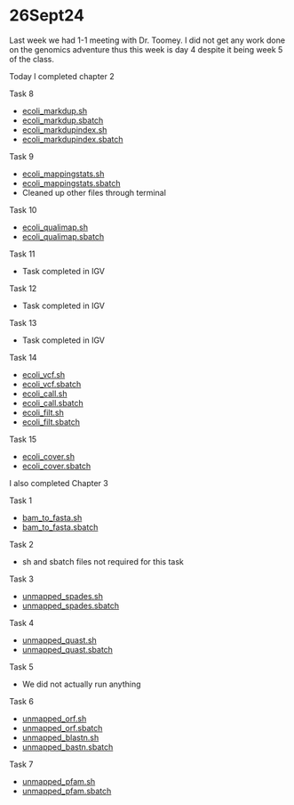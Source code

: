 # 26Sept24

Last week we had 1-1 meeting with Dr. Toomey. I did not get any work done on the genomics adventure thus this week is day 4 despite it being week 5 of the class. 

Today I completed chapter 2

 Task 8
 * [ecoli_markdup.sh](https://github.com/jrb7027/Genome_Seminar_jrb/blob/main/Scripts/ecoli_markdup.sh)
 * [ecoli_markdup.sbatch](https://github.com/jrb7027/Genome_Seminar_jrb/blob/main/Scripts/ecoli_markdup.sbatch)
 * [ecoli_markdupindex.sh](https://github.com/jrb7027/Genome_Seminar_jrb/blob/main/Scripts/ecoli_markdupindex.sh)
 * [ecoli_markdupindex.sbatch](https://github.com/jrb7027/Genome_Seminar_jrb/blob/main/Scripts/ecoli_markdupindex.sbatch)
 
 Task 9
 * [ecoli_mappingstats.sh](https://github.com/jrb7027/Genome_Seminar_jrb/blob/main/Scripts/ecoli_mappingstats.sh)
 * [ecoli_mappingstats.sbatch](https://github.com/jrb7027/Genome_Seminar_jrb/blob/main/Scripts/ecoli_mappingstats.sbatch)
 * Cleaned up other files through terminal
 
 Task 10
 * [ecoli_qualimap.sh](https://github.com/jrb7027/Genome_Seminar_jrb/blob/main/Scripts/ecoli_qualimap.sh)
 * [ecoli_qualimap.sbatch](https://github.com/jrb7027/Genome_Seminar_jrb/blob/main/Scripts/ecoli_qualimap.sbatch)
 
 Task 11
 * Task completed in IGV
 
 Task 12
 * Task completed in IGV

 Task 13
 * Task completed in IGV
 
 Task 14
 * [ecoli_vcf.sh](https://github.com/jrb7027/Genome_Seminar_jrb/blob/main/Scripts/ecoli_vcf.sh)
 * [ecoli_vcf.sbatch](https://github.com/jrb7027/Genome_Seminar_jrb/blob/main/Scripts/ecoli_vcf.sbatch)
 * [ecoli_call.sh](https://github.com/jrb7027/Genome_Seminar_jrb/blob/main/Scripts/ecoli_call.sh)
 * [ecoli_call.sbatch](https://github.com/jrb7027/Genome_Seminar_jrb/blob/main/Scripts/ecoli_call.sbatch)
 * [ecoli_filt.sh](https://github.com/jrb7027/Genome_Seminar_jrb/blob/main/Scripts/ecoli_filt.sh)
 * [ecoli_filt.sbatch](https://github.com/jrb7027/Genome_Seminar_jrb/blob/main/Scripts/ecoli_filt.sbatch)

 Task 15
 * [ecoli_cover.sh](https://github.com/jrb7027/Genome_Seminar_jrb/blob/main/Scripts/ecoli_cover.sh)
 * [ecoli_cover.sbatch](https://github.com/jrb7027/Genome_Seminar_jrb/blob/main/Scripts/ecoli_cover.sbatch)
 
 I also completed Chapter 3
 
 Task 1
 * [bam_to_fasta.sh](https://github.com/jrb7027/Genome_Seminar_jrb/blob/main/Scripts/bam_to_fasta.sh)
 * [bam_to_fasta.sbatch](https://github.com/jrb7027/Genome_Seminar_jrb/blob/main/Scripts/bam_to_fasta.sbatch)
 
 Task 2
 * sh and sbatch files not required for this task

 Task 3
 * [unmapped_spades.sh](https://github.com/jrb7027/Genome_Seminar_jrb/blob/main/Scripts/unmapped_spades.sh)
 * [unmapped_spades.sbatch](https://github.com/jrb7027/Genome_Seminar_jrb/blob/main/Scripts/unmapped_spades.sbatch)
 
 Task 4
 * [unmapped_quast.sh](https://github.com/jrb7027/Genome_Seminar_jrb/blob/main/Scripts/unmapped_quast.sh)
 * [unmapped_quast.sbatch](https://github.com/jrb7027/Genome_Seminar_jrb/blob/main/Scripts/unmapped_quast.sbatch)
 
 Task 5
 * We did not actually run anything
 
 Task 6
 * [unmapped_orf.sh](https://github.com/jrb7027/Genome_Seminar_jrb/blob/main/Scripts/unmapped_orf.sh)
 * [unmapped_orf.sbatch](https://github.com/jrb7027/Genome_Seminar_jrb/blob/main/Scripts/unmapped_orf.sbatch)
 * [unmapped_blastn.sh](https://github.com/jrb7027/Genome_Seminar_jrb/blob/main/Scripts/unmapped_blastn.sh)
 * [unmapped_bastn.sbatch](https://github.com/jrb7027/Genome_Seminar_jrb/blob/main/Scripts/unmapped_blastn.sbatch)
 
 Task 7
 * [unmapped_pfam.sh](https://github.com/jrb7027/Genome_Seminar_jrb/blob/main/Scripts/unmapped_pfam.sh)
 * [unmapped_pfam.sbatch](https://github.com/jrb7027/Genome_Seminar_jrb/blob/main/Scripts/unmapped_pfam.sbatch)